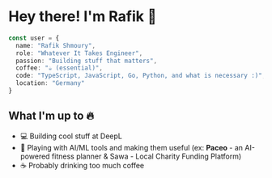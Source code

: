 # Hey there! I'm Rafik 👋

```typescript
const user = {
  name: "Rafik Shmoury",
  role: "Whatever It Takes Engineer",
  passion: "Building stuff that matters",
  coffee: "☕ (essential)",
  code: "TypeScript, JavaScript, Go, Python, and what is necessary :)",
  location: "Germany"
}
```

## What I'm up to 🔥

- 💻 Building cool stuff at DeepL
- 🤖 Playing with AI/ML tools and making them useful (ex: **Paceo** - an AI-powered fitness planner & Sawa - Local Charity Funding Platform)
- ☕ Probably drinking too much coffee
